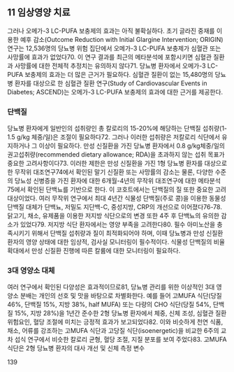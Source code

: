 ## 11 임상영양 치료
그러나 오메가-3 LC-PUFA 보충제의 효과는 아직 불확실하다. 초기 글라진 중재를 이용한 예후 감소(Outcome Reduction with Initial Glargine Intervention; ORIGIN) 연구는 12,536명의 당뇨병 위험 집단에서 오메가-3 LC-PUFA 보충제가 심혈관 또는 사망률에 효과가 없었다70. 이 연구 결과를 최근의 메타분석에 포함시키면 심혈관 질환과 사망률에 대한 전체적 추정치는 유의하지 않다71. 당뇨병 환자에서 오메가-3 LC-PUFA 보충제의 효과는 더 많은 근거가 필요하다. 심혈관 질환이 없는 15,480명의 당뇨병 환자를 대상으로 한 심혈관 질환 연구(Study of Cardiovascular Events in Diabetes; ASCEND)는 오메가-3 LC-PUFA 보충제의 효과에 대한 근거를 제공한다.

### 단백질
당뇨병 환자에게 일반인의 섭취량인 총 칼로리의 15-20%에 해당하는 단백질 섭취량(1-1.5 g/kg 체중/일)은 조절이 필요하다72. 그러나 이러한 섭취량은 저칼로리 식단에서 유지하거나 그 이상이 필요하다.
만성 신질환을 가진 당뇨병 환자에서 0.8 g/kg체중/일의 권고섭취량(recommended dietary allowance; RDA)을 초과하지 않는 섭취 목표가 중요한 고려사항이다73. 이러한 제한은 만성 신질환을 가진 1형 당뇨병 환자를 대상으로 한 무작위 대조연구74에서 확인된 말기 신질환 또는 사망률의 감소는 물론, 다양한 수준의 당뇨성 신병증을 가진 환자에 대한 6개월-4년의 무작위 대조연구에 대한 메타분석75에서 확인된 단백뇨를 기반으로 한다. 이 코호트에서는 단백질의 질 또한 중요한 고려 대상이었다. 여러 무작위 연구에서 최대 4년간 식물성 단백질(주로 콩)을 이용한 동물성 단백질 대체가 단백뇨, 저밀도 지단백-C, 중성지방, CRP의 개선으로 이어졌다76-78. 닭고기, 채소, 유제품을 이용한 저지방 식단으로의 변경 또한 4주 후 단백뇨의 유의한 감소가 있었다79. 저지방 식단 환자에서는 영양 부족을 고려한다80.
필수 아미노산을 충족시키기 위해서 단백질 섭취량과 질이 최적화되어야 하며, 이때 당뇨병과 만성 신질환 환자의 영양 상태에 대한 임상적, 검사실 모니터링이 필수적이다. 식물성 단백질의 비율 확대에서 만성 신질환 진행에 따른 칼륨에 대한 모니터링이 필요하다.

### 3대 영양소 대체
여러 연구에서 확인된 다양성은 효과적이므로81, 당뇨병 관리를 위한 이상적인 3대 영양소 분배는 개인의 선호 및 맛을 바탕으로 차별화한다. 예를 들어 고MUFA 식단(당질 46%, 단백질 15%, 지방 38%, half MUFA) 또는 다량의 CHO 식단(당질 54%, 단백질 15%, 지방 28%)을 1년간 준수한 2형 당뇨병 환자에서 체중, 신체 조성, 심혈관 질환 위험요인, 혈당 조절에 미치는 긍정적 효과가 보고되었다82. 이와 비슷하게 천연 식품, 채소, 어류를 강조하는 고MUFA 식단과 고당질 식단(isoenergetic)을 비교한 6주의 교차 섭식 연구에서 비슷한 칼로리 균형, 혈당 조절, 지질 분포를 보여 주었다83. 고MUFA 식단은 2형 당뇨병 환자의 대사 개선 및 신체 측정 변수

<PAGE>139